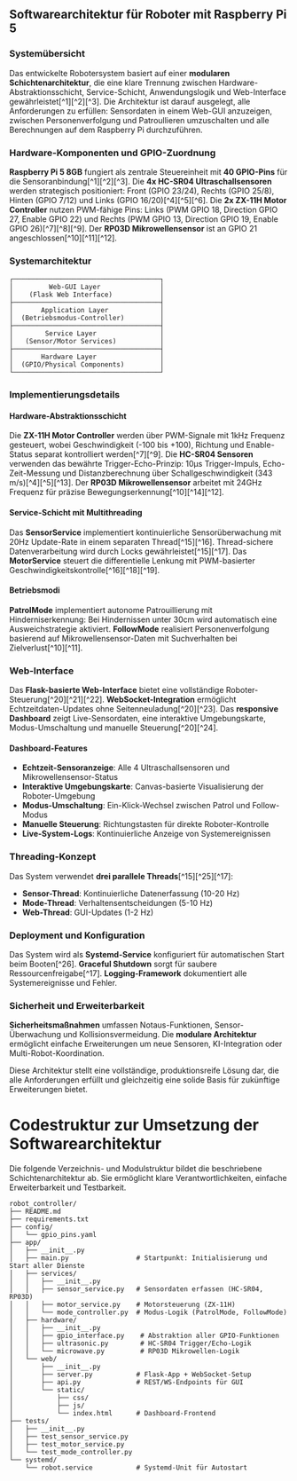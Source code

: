 
## Softwarearchitektur für Roboter mit Raspberry Pi 5

### Systemübersicht

Das entwickelte Robotersystem basiert auf einer **modularen Schichtenarchitektur**, die eine klare Trennung zwischen Hardware-Abstraktionsschicht, Service-Schicht, Anwendungslogik und Web-Interface gewährleistet[^1][^2][^3]. Die Architektur ist darauf ausgelegt, alle Anforderungen zu erfüllen: Sensordaten in einem Web-GUI anzuzeigen, zwischen Personenverfolgung und Patroullieren umzuschalten und alle Berechnungen auf dem Raspberry Pi durchzuführen.

### Hardware-Komponenten und GPIO-Zuordnung

**Raspberry Pi 5 8GB** fungiert als zentrale Steuereinheit mit **40 GPIO-Pins** für die Sensoranbindung[^1][^2][^3]. Die **4x HC-SR04 Ultraschallsensoren** werden strategisch positioniert: Front (GPIO 23/24), Rechts (GPIO 25/8), Hinten (GPIO 7/12) und Links (GPIO 16/20)[^4][^5][^6]. Die **2x ZX-11H Motor Controller** nutzen PWM-fähige Pins: Links (PWM GPIO 18, Direction GPIO 27, Enable GPIO 22) und Rechts (PWM GPIO 13, Direction GPIO 19, Enable GPIO 26)[^7][^8][^9]. Der **RP03D Mikrowellensensor** ist an GPIO 21 angeschlossen[^10][^11][^12].

### Systemarchitektur

```
┌─────────────────────────────────────┐
│         Web-GUI Layer               │
│    (Flask Web Interface)            │
├─────────────────────────────────────┤
│       Application Layer             │
│  (Betriebsmodus-Controller)         │
├─────────────────────────────────────┤
│        Service Layer                │
│   (Sensor/Motor Services)           │
├─────────────────────────────────────┤
│       Hardware Layer                │
│  (GPIO/Physical Components)         │
└─────────────────────────────────────┘
```


### Implementierungsdetails

#### Hardware-Abstraktionsschicht

Die **ZX-11H Motor Controller** werden über PWM-Signale mit 1kHz Frequenz gesteuert, wobei Geschwindigkeit (-100 bis +100), Richtung und Enable-Status separat kontrolliert werden[^7][^9]. Die **HC-SR04 Sensoren** verwenden das bewährte Trigger-Echo-Prinzip: 10µs Trigger-Impuls, Echo-Zeit-Messung und Distanzberechnung über Schallgeschwindigkeit (343 m/s)[^4][^5][^13]. Der **RP03D Mikrowellensensor** arbeitet mit 24GHz Frequenz für präzise Bewegungserkennung[^10][^14][^12].

#### Service-Schicht mit Multithreading

Das **SensorService** implementiert kontinuierliche Sensorüberwachung mit 20Hz Update-Rate in einem separaten Thread[^15][^16]. Thread-sichere Datenverarbeitung wird durch Locks gewährleistet[^15][^17]. Das **MotorService** steuert die differentielle Lenkung mit PWM-basierter Geschwindigkeitskontrolle[^16][^18][^19].

#### Betriebsmodi

**PatrolMode** implementiert autonome Patrouillierung mit Hinderniserkennung: Bei Hindernissen unter 30cm wird automatisch eine Ausweichstrategie aktiviert. **FollowMode** realisiert Personenverfolgung basierend auf Mikrowellensensor-Daten mit Suchverhalten bei Zielverlust[^10][^11].

### Web-Interface

Das **Flask-basierte Web-Interface** bietet eine vollständige Roboter-Steuerung[^20][^21][^22]. **WebSocket-Integration** ermöglicht Echtzeitdaten-Updates ohne Seitenneuladung[^20][^23]. Das **responsive Dashboard** zeigt Live-Sensordaten, eine interaktive Umgebungskarte, Modus-Umschaltung und manuelle Steuerung[^20][^24].

#### Dashboard-Features

- **Echtzeit-Sensoranzeige**: Alle 4 Ultraschallsensoren und Mikrowellensensor-Status
- **Interaktive Umgebungskarte**: Canvas-basierte Visualisierung der Roboter-Umgebung
- **Modus-Umschaltung**: Ein-Klick-Wechsel zwischen Patrol und Follow-Modus
- **Manuelle Steuerung**: Richtungstasten für direkte Roboter-Kontrolle
- **Live-System-Logs**: Kontinuierliche Anzeige von Systemereignissen


### Threading-Konzept

Das System verwendet **drei parallele Threads**[^15][^25][^17]:

- **Sensor-Thread**: Kontinuierliche Datenerfassung (10-20 Hz)
- **Mode-Thread**: Verhaltensentscheidungen (5-10 Hz)
- **Web-Thread**: GUI-Updates (1-2 Hz)


### Deployment und Konfiguration

Das System wird als **Systemd-Service** konfiguriert für automatischen Start beim Booten[^26]. **Graceful Shutdown** sorgt für saubere Ressourcenfreigabe[^17]. **Logging-Framework** dokumentiert alle Systemereignisse und Fehler.

### Sicherheit und Erweiterbarkeit

**Sicherheitsmaßnahmen** umfassen Notaus-Funktionen, Sensor-Überwachung und Kollisionsvermeidung. Die **modulare Architektur** ermöglicht einfache Erweiterungen um neue Sensoren, KI-Integration oder Multi-Robot-Koordination.

Diese Architektur stellt eine vollständige, produktionsreife Lösung dar, die alle Anforderungen erfüllt und gleichzeitig eine solide Basis für zukünftige Erweiterungen bietet.

# Codestruktur zur Umsetzung der Softwarearchitektur

Die folgende Verzeichnis- und Modulstruktur bildet die beschriebene Schichtenarchitektur ab. Sie ermöglicht klare Verantwortlichkeiten, einfache Erweiterbarkeit und Testbarkeit.

```
robot_controller/
├── README.md
├── requirements.txt
├── config/
│   └── gpio_pins.yaml
├── app/                        
│   ├── __init__.py             
│   ├── main.py                 # Startpunkt: Initialisierung und Start aller Dienste
│   ├── services/
│   │   ├── __init__.py
│   │   ├── sensor_service.py   # Sensordaten erfassen (HC-SR04, RP03D)
│   │   ├── motor_service.py    # Motorsteuerung (ZX-11H)
│   │   └── mode_controller.py  # Modus-Logik (PatrolMode, FollowMode)
│   ├── hardware/
│   │   ├── __init__.py
│   │   ├── gpio_interface.py    # Abstraktion aller GPIO-Funktionen
│   │   ├── ultrasonic.py        # HC-SR04 Trigger/Echo-Logik
│   │   └── microwave.py         # RP03D Mikrowellen-Logik
│   └── web/
│       ├── __init__.py
│       ├── server.py           # Flask-App + WebSocket-Setup
│       ├── api.py              # REST/WS-Endpoints für GUI
│       └── static/
│           ├── css/
│           ├── js/
│           └── index.html      # Dashboard-Frontend
├── tests/
│   ├── __init__.py         
│   ├── test_sensor_service.py
│   ├── test_motor_service.py
│   └── test_mode_controller.py
└── systemd/
    └── robot.service           # Systemd-Unit für Autostart
```

